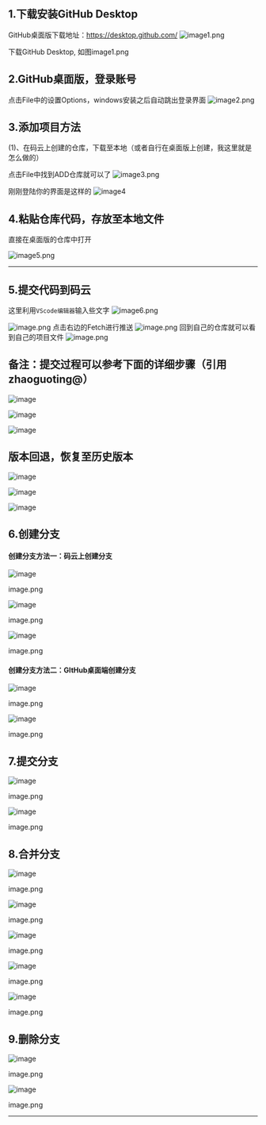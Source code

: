 
## 1.下载安装GitHub Desktop

GitHub桌面版下载地址：https://desktop.github.com/
![image1.png](https://upload-images.jianshu.io/upload_images/15863171-22f93f6e82f20263.png?imageMogr2/auto-orient/strip%7CimageView2/2/w/1240)


下载GitHub Desktop, 如图image1.png

## 2.GitHub桌面版，登录账号

点击File中的设置Options，windows安装之后自动跳出登录界面
![image2.png](https://upload-images.jianshu.io/upload_images/15863171-01ef68e5d3f008c4.png?imageMogr2/auto-orient/strip%7CimageView2/2/w/1240)
 

## 3.添加项目方法

(1)、在码云上创建的仓库，下载至本地（或者自行在桌面版上创建，我这里就是怎么做的）

点击File中找到ADD仓库就可以了
![image3.png](https://upload-images.jianshu.io/upload_images/15863171-8d1d201c3d39a97b.png?imageMogr2/auto-orient/strip%7CimageView2/2/w/1240)

刚刚登陆你的界面是这样的
![image4](https://upload-images.jianshu.io/upload_images/15863171-53c38484b90a1e65?imageMogr2/auto-orient/strip%7CimageView2/2/w/1240)


## 4.粘贴仓库代码，存放至本地文件

直接在桌面版的仓库中打开

![image5.png](https://upload-images.jianshu.io/upload_images/15863171-033b30bfd533ac47.png?imageMogr2/auto-orient/strip%7CimageView2/2/w/1240)


* * *

## 5.提交代码到码云
这里利用`VScode编辑器`输入些文字
![image6.png](https://upload-images.jianshu.io/upload_images/15863171-11233580b9797e46.png?imageMogr2/auto-orient/strip%7CimageView2/2/w/1240)

![image.png](https://upload-images.jianshu.io/upload_images/15863171-084cfd80787de4b5.png?imageMogr2/auto-orient/strip%7CimageView2/2/w/1240)
点击右边的Fetch进行推送
![image.png](https://upload-images.jianshu.io/upload_images/15863171-d7617cbadd61c565.png?imageMogr2/auto-orient/strip%7CimageView2/2/w/1240)
回到自己的仓库就可以看到自己的项目文件
![image.png](https://upload-images.jianshu.io/upload_images/15863171-18e517f4d37f3357.png?imageMogr2/auto-orient/strip%7CimageView2/2/w/1240)


## 备注：提交过程可以参考下面的详细步骤（引用zhaoguoting@）
![image](https://upload-images.jianshu.io/upload_images/15863171-6f010f79ff7de387?imageMogr2/auto-orient/strip%7CimageView2/2/w/1240)

![image](https://upload-images.jianshu.io/upload_images/15863171-9e919437e8848d29?imageMogr2/auto-orient/strip%7CimageView2/2/w/1240)

![image](https://upload-images.jianshu.io/upload_images/15863171-2c669e941f73852c?imageMogr2/auto-orient/strip%7CimageView2/2/w/1240)

## 版本回退，恢复至历史版本

![image](https://upload-images.jianshu.io/upload_images/15863171-5ed29c9a8bd11e1f?imageMogr2/auto-orient/strip%7CimageView2/2/w/1240)

![image](https://upload-images.jianshu.io/upload_images/15863171-0be69595a99b1ea6?imageMogr2/auto-orient/strip%7CimageView2/2/w/1240)

![image](https://upload-images.jianshu.io/upload_images/15863171-854c5ec507e90ec1?imageMogr2/auto-orient/strip%7CimageView2/2/w/1240)

## 6.创建分支

#### 创建分支方法一：码云上创建分支

![image](https://upload-images.jianshu.io/upload_images/15863171-0034b6d1d70de6f1?imageMogr2/auto-orient/strip%7CimageView2/2/w/1240)

image.png

![image](https://upload-images.jianshu.io/upload_images/15863171-b4c1bac9103a768f?imageMogr2/auto-orient/strip%7CimageView2/2/w/1240)

image.png

![image](https://upload-images.jianshu.io/upload_images/15863171-2285263503ba2829?imageMogr2/auto-orient/strip%7CimageView2/2/w/1240)

image.png

#### 创建分支方法二：GItHub桌面端创建分支

![image](https://upload-images.jianshu.io/upload_images/15863171-efd5744154bc98d9?imageMogr2/auto-orient/strip%7CimageView2/2/w/1240)

image.png

![image](https://upload-images.jianshu.io/upload_images/15863171-454f30e733f42143?imageMogr2/auto-orient/strip%7CimageView2/2/w/1240)

image.png

## 7.提交分支

![image](https://upload-images.jianshu.io/upload_images/15863171-550d84bf8a8a985d?imageMogr2/auto-orient/strip%7CimageView2/2/w/1240)

image.png

![image](https://upload-images.jianshu.io/upload_images/15863171-e2ca7ce7f2a7ac15?imageMogr2/auto-orient/strip%7CimageView2/2/w/1240)

image.png

## 8.合并分支

![image](https://upload-images.jianshu.io/upload_images/15863171-512d6acae058c026?imageMogr2/auto-orient/strip%7CimageView2/2/w/1240)

image.png

![image](https://upload-images.jianshu.io/upload_images/15863171-6bcdd65d37eaa594?imageMogr2/auto-orient/strip%7CimageView2/2/w/1240)

image.png

![image](https://upload-images.jianshu.io/upload_images/15863171-b2c9b9b25547708f?imageMogr2/auto-orient/strip%7CimageView2/2/w/1240)

image.png

![image](https://upload-images.jianshu.io/upload_images/15863171-4dd0ad163cce3532?imageMogr2/auto-orient/strip%7CimageView2/2/w/1240)

image.png

![image](https://upload-images.jianshu.io/upload_images/15863171-8eac69a7e3c7bd34?imageMogr2/auto-orient/strip%7CimageView2/2/w/1240)

image.png

## 9.删除分支

![image](https://upload-images.jianshu.io/upload_images/15863171-101e90e96459d3d4?imageMogr2/auto-orient/strip%7CimageView2/2/w/1240)

image.png

![image](https://upload-images.jianshu.io/upload_images/15863171-10412feeb32c3cb0?imageMogr2/auto-orient/strip%7CimageView2/2/w/1240)

image.png

* * *



